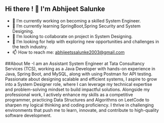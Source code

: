 <!-- ![Header](./github-header-.png )-->
## Hi there ! 👋 I'm Abhijeet Salunke

<!--**Abhijeet-Salunke/Abhijeet-Salunke** is a ✨ _special_ ✨ repository because its `README.md` (this file) appears on your GitHub profile.-->


- 🔭 I’m currently working on becoming a skilled System Engineer.
- 🌱 I’m currently learning SpringBoot,Spring Security and System Designing.
- 👯 I’m looking to collaborate on project in System Designing.
- 🤔 I’m looking for help with exploring new opportunities and challenges in the tech industry.
- 📫 How to reach me: abhijeetssalunke2003@gmail.com

##About Me
-I am an Assistant System Engineer at Tata Consultancy Services (TCS), working as a Java Developer with hands-on experience in Java, Spring Boot, and MySQL, along with using Postman for API testing. Passionate about designing scalable and efficient systems, I aspire to grow into a System Designer role, where I can leverage my technical expertise and problem-solving mindset to build impactful solutions. Alongside my professional work, I actively enhance my skills as a competitive programmer, practicing Data Structures and Algorithms on LeetCode to sharpen my logical thinking and coding proficiency. I thrive in challenging environments that push me to learn, innovate, and contribute to high-quality software development.
